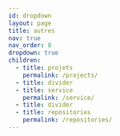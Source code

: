 ```yaml
---
id: dropdown
layout: page
title: autres
nav: true
nav_order: 8
dropdown: true
children:
  - title: projets
    permalink: /projects/
  - title: divider
  - title: service
    permalink: /service/
  - title: divider
  - title: repositories
    permalink: /repositories/
---
```


